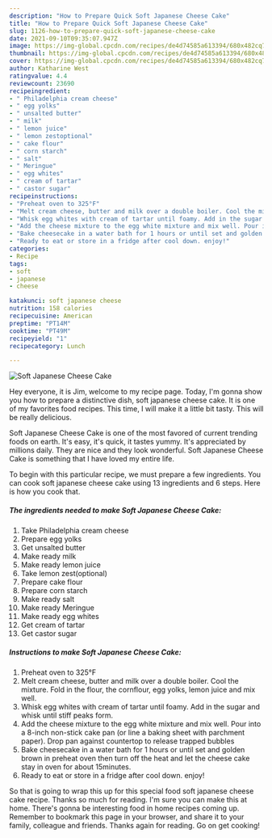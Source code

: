 ```yaml
---
description: "How to Prepare Quick Soft Japanese Cheese Cake"
title: "How to Prepare Quick Soft Japanese Cheese Cake"
slug: 1126-how-to-prepare-quick-soft-japanese-cheese-cake
date: 2021-09-10T09:35:07.947Z
image: https://img-global.cpcdn.com/recipes/de4d74585a613394/680x482cq70/soft-japanese-cheese-cake-recipe-main-photo.jpg
thumbnail: https://img-global.cpcdn.com/recipes/de4d74585a613394/680x482cq70/soft-japanese-cheese-cake-recipe-main-photo.jpg
cover: https://img-global.cpcdn.com/recipes/de4d74585a613394/680x482cq70/soft-japanese-cheese-cake-recipe-main-photo.jpg
author: Katharine West
ratingvalue: 4.4
reviewcount: 23690
recipeingredient:
- " Philadelphia cream cheese"
- " egg yolks"
- " unsalted butter"
- " milk"
- " lemon juice"
- " lemon zestoptional"
- " cake flour"
- " corn starch"
- " salt"
- " Meringue"
- " egg whites"
- " cream of tartar"
- " castor sugar"
recipeinstructions:
- "Preheat oven to 325°F"
- "Melt cream cheese, butter and milk over a double boiler. Cool the mixture. Fold in the flour, the cornflour, egg yolks, lemon juice and mix well."
- "Whisk egg whites with cream of tartar until foamy. Add in the sugar and whisk until stiff peaks form."
- "Add the cheese mixture to the egg white mixture and mix well. Pour into a 8-inch non-stick cake pan (or line a baking sheet with parchment paper). Drop pan against countertop to release trapped bubbles"
- "Bake cheesecake in a water bath for 1 hours or until set and golden brown in preheat oven then turn off the heat and let the cheese cake stay in oven for about 15minutes."
- "Ready to eat or store in a fridge after cool down. enjoy!"
categories:
- Recipe
tags:
- soft
- japanese
- cheese

katakunci: soft japanese cheese 
nutrition: 158 calories
recipecuisine: American
preptime: "PT14M"
cooktime: "PT49M"
recipeyield: "1"
recipecategory: Lunch

---
```



![Soft Japanese Cheese Cake](https://img-global.cpcdn.com/recipes/de4d74585a613394/680x482cq70/soft-japanese-cheese-cake-recipe-main-photo.jpg)

Hey everyone, it is Jim, welcome to my recipe page. Today, I'm gonna show you how to prepare a distinctive dish, soft japanese cheese cake. It is one of my favorites food recipes. This time, I will make it a little bit tasty. This will be really delicious.



Soft Japanese Cheese Cake is one of the most favored of current trending foods on earth. It's easy, it's quick, it tastes yummy. It's appreciated by millions daily. They are nice and they look wonderful. Soft Japanese Cheese Cake is something that I have loved my entire life.


To begin with this particular recipe, we must prepare a few ingredients. You can cook soft japanese cheese cake using 13 ingredients and 6 steps. Here is how you cook that.

<!--inarticleads1-->

##### The ingredients needed to make Soft Japanese Cheese Cake:

1. Take  Philadelphia cream cheese
1. Prepare  egg yolks
1. Get  unsalted butter
1. Make ready  milk
1. Make ready  lemon juice
1. Take  lemon zest(optional)
1. Prepare  cake flour
1. Prepare  corn starch
1. Make ready  salt
1. Make ready  Meringue
1. Make ready  egg whites
1. Get  cream of tartar
1. Get  castor sugar




<!--inarticleads2-->

##### Instructions to make Soft Japanese Cheese Cake:

1. Preheat oven to 325°F
1. Melt cream cheese, butter and milk over a double boiler. Cool the mixture. Fold in the flour, the cornflour, egg yolks, lemon juice and mix well.
1. Whisk egg whites with cream of tartar until foamy. Add in the sugar and whisk until stiff peaks form.
1. Add the cheese mixture to the egg white mixture and mix well. Pour into a 8-inch non-stick cake pan (or line a baking sheet with parchment paper). Drop pan against countertop to release trapped bubbles
1. Bake cheesecake in a water bath for 1 hours or until set and golden brown in preheat oven then turn off the heat and let the cheese cake stay in oven for about 15minutes.
1. Ready to eat or store in a fridge after cool down. enjoy!




So that is going to wrap this up for this special food soft japanese cheese cake recipe. Thanks so much for reading. I'm sure you can make this at home. There's gonna be interesting food in home recipes coming up. Remember to bookmark this page in your browser, and share it to your family, colleague and friends. Thanks again for reading. Go on get cooking!
